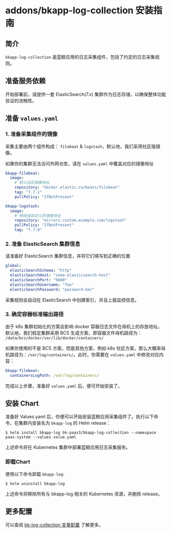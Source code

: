 # addons/bkapp-log-collection 安装指南

## 简介

`bkapp-log-collection` 是蓝鲸应用的日志采集组件，包括了约定的日志采集规则。

## 准备服务依赖

开始部署前，请提供一套 ElasticSearch(7.x) 集群作为日志存储，以确保整体功能验证的流畅性。

## 准备 `values.yaml`

### 1. 准备采集组件的镜像

采集主要由两个组件构成： `filebeat` & `logstash`，默认地，我们采用社区版镜像。

如果你的集群无法访问外网仓库，请在 `values.yaml` 中覆盖对应的镜像地址

```yaml
bkapp-filebeat:
  image:
    # 默认社区镜像地址
    repository: "docker.elastic.co/beats/filebeat"
    tag: "7.7.1"
    pullPolicy: "IfNotPresent"

bkapp-logstash:
  image:
    # 修改成自定义的镜像地址
    repository: "mirrors.custom.example.com/logstash"
    pullPolicy: "IfNotPresent"
    tag: "7.7.0"

```

### 2. 准备 ElasticSearch 集群信息

请准备好 ElasticSearch 集群信息，并将它们填写到正确的位置

```yaml
global:
  elasticSearchSchema: "http"
  elasticSearchHost: "some-elasticsearch-host"
  elasticSearchPort: "9600"
  elasticSearchUsername: "foo"
  elasticSearchPassword: "password-bar"
```

采集规则会自动在 ElasticSearch 中创建索引，并且上报监控信息。

### 3. 确定容器标准输出路径

由于 k8s 集群初始化的方案会影响 docker 容器日志文件在母机上的存放地址。
默认地，我们假定集群采用 BCS 生成方案，即容器文件母机路径为： `/data/bcs/docker/var/lib/docker/containers/`

如果你使用的不是 BCS 方案，而是其他方案，例如 k8s 社区方案，那么大概率母机路径为：`/var/log/containers/`。此时，你需要在 `values.yaml` 中修改对应内容：

```yaml
bkapp-filebeat:
  containersLogPath: /var/log/containers/
```

完成以上步骤，准备好 `values.yaml` 后，便可开始安装了。

## 安装 Chart

准备好 Values.yaml 后，你便可以开始安装蓝鲸应用采集组件了。执行以下命令，在集群内安装名为 `bkapp-log` 的 Helm release：

```shell
$ helm install bkapp-log bk-paas3/bkapp-log-collection --namespace paas-system --values value.yaml
```

上述命令将在 Kubernetes 集群中部署蓝鲸应用日志采集服务。

### 卸载Chart

使用以下命令卸载 `bkapp-log`:

```shell
$ helm uninstall bkapp-log
```

上述命令将移除所有与 bkapp-log 相关的 Kubernetes 资源，并删除 release。

## 更多配置

可以查阅 [bk-log-collection 变量配置](../addons/bkapp-log-collection/README.md) 了解更多。
